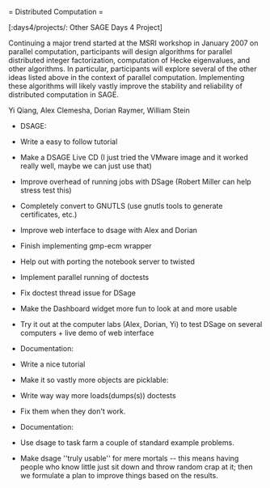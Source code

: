 = Distributed Computation =

[:days4/projects/: Other SAGE Days 4 Project]


Continuing a major trend started at the MSRI workshop in January 2007 on parallel computation, participants will design algorithms for parallel distributed integer factorization, computation of Hecke eigenvalues, and other algorithms. In particular, participants will explore several of the other ideas listed above in the context of parallel computation. Implementing these algorithms will likely vastly improve the stability and reliability of distributed computation in SAGE.


Yi Qiang, Alex Clemesha, Dorian Raymer, William Stein

 * DSAGE:
  * Write a easy to follow tutorial
  * Make a DSAGE Live CD (I just tried the VMware image and it worked really well, maybe we can just use that)
  * Improve overhead of running jobs with DSage (Robert Miller can help stress test this)
  * Completely convert to GNUTLS (use gnutls tools to generate certificates, etc.)
  * Improve web interface to dsage with Alex and Dorian
  * Finish implementing gmp-ecm wrapper
  * Help out with porting the notebook server to twisted
  * Implement parallel running of doctests
  * Fix doctest thread issue for DSage
  * Make the Dashboard widget more fun to look at and more usable
  * Try it out at the computer labs (Alex, Dorian, Yi) to test DSage on several computers + live demo of web interface

 * Documentation:
  * Write a nice tutorial

 * Make it so vastly more objects are picklable:
  * Write way way more loads(dumps(s)) doctests
  * Fix them when they don't work.

 * Documentation:
  * Use dsage to task farm a couple of standard example problems.
  * Make dsage ''truly usable'' for mere mortals -- this means having people who know little just sit down and throw random crap at it; then we formulate a plan to improve things based on the results.
